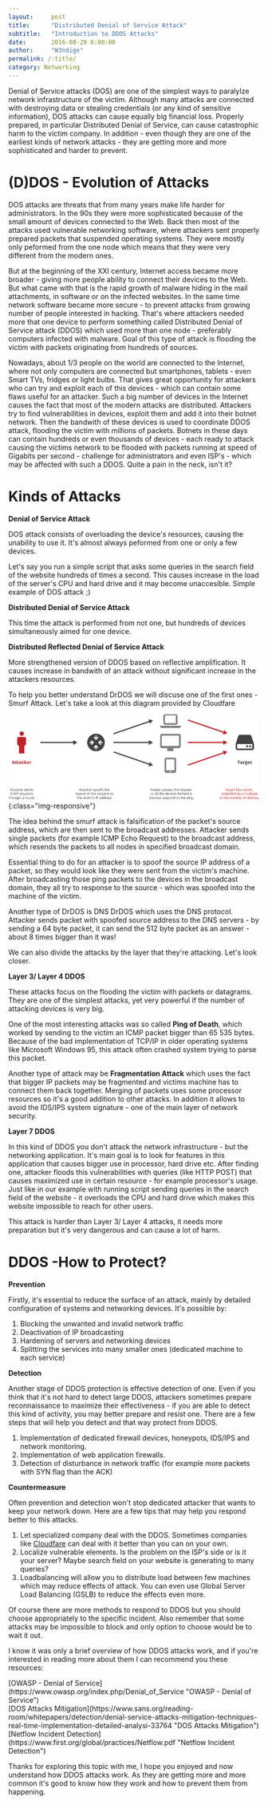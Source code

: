 ```yaml
---
layout:     post
title:      "Distributed Denial of Service Attack"
subtitle:   "Introduction to DDOS Attacks"
date:       2016-08-29 6:00:00
author:     "W3ndige"
permalink: /:title/
category: Networking
---
```

<p>Denial of Service attacks (DOS) are one of the simplest ways to paralylze network infrastructure of the victim. Although  many attacks are connected with destroying data or stealing credentials (or any kind of sensitive information), DOS attacks can cause equally big financial loss. Properly prepared, in particular Distributed Denial of Service, can cause catastrophic harm to the victim company. In addition - even though they are one of the earliest kinds of network attacks - they are getting more and more sophisticated and harder to prevent. </p>

<h1>(D)DOS - Evolution of Attacks</h1>

<p>DOS attacks are threats that from many years make life harder for administrators. In the 90s they were more sophisticated because of the small amount of devices connected to the Web. Back then most of the attacks used vulnerable networking software, where attackers sent properly prepared packets that suspended operating systems. They were mostly only peformed from the one node which means that they were very different from the modern ones. </p>

<p>But at the beginning of the XXI century, Internet access became more broader - giving more people ability to connect their devices to the Web. But what came with that is the rapid growth of malware hiding in the mail attachments, in software or on the infected websites. In the same time network software became more secure - to prevent attacks from growing number of people interested in hacking. That's where attackers needed more that one device to perform something called Distributed Denial of Service attack (DDOS) which used more than one node - preferably computers infected with malware.  Goal of this type of attack is flooding the victim with packets originating from hundreds of sources. </p>

<p>Nowadays, about 1/3 people on the world are connected to the Internet, where not only computers are connected but smartphones, tablets - even Smart TVs, fridges or light bulbs. That gives great opportunity for attackers who can try and exploit each of this devices - which can contain some flaws useful for an attacker. Such a big number of devices in the Internet causes the fact that most of the modern attacks are distributed. Attackers try to find vulnerabilities in devices, exploit them and add it into their botnet network. Then the bandwith of these devices is used to coordinate DDOS attack, flooding the victim with millions of packets. Botnets in these days can contain hundreds or even thousands of devices - each ready to attack causing the victims network to be flooded with packets running at speed of Gigabits per second - challenge for administrators and even ISP's - which may be affected with such a DDOS. Quite a pain in the neck, isn't it?   </p>

<h1>Kinds of Attacks</h1>
<p><b>Denial of Service Attack</b></p>
<p>DOS attack consists of overloading the device's resources, causing the unability to use it. It's almost always peformed from one or only a few devices. </p>
<p>Let's say you run a simple script that asks some queries in the search field of the website hundreds of times a second.  This causes increase in the load of the server's CPU and hard drive and it may become unaccesible. Simple example of DOS attack ;)</p>
<p><b>Distributed Denial of Service Attack</b></p>
<p>This time the attack is performed from not one, but hundreds of devices simultaneously aimed for one device. </p>
<p><b>Distributed Reflected Denial of Service Attack</b></p>
<p>More strengthened version of DDOS based on reflective amplification. It causes increase in bandwith of an attack without significant increase in the attackers resources. </p>
<p>To help you better understand DrDOS we will discuse one of the first ones - Smurf Attack. Let's take a look at this diagram provided by Cloudfare</p>

![smurf-attack](/img/ddos-introduction/smurf-attack.png){:class="img-responsive"}
<p>The idea behind the smurf attack is falsification of the packet's source address, which are then sent to the broadcast addresses. Attacker sends single packets (for example ICMP Echo Request) to the broadcast address, which resends the packets to all nodes in specified broadcast domain. </p>

<p> Essential thing to do for an attacker is to spoof the source IP address of a packet, so they would look like they were sent from the victim's machine. After broadcasting those ping packets to the devices in the broadcast domain, they all try to response to the source - which was spoofed into the machine of the victim.  </p>

<p>Another type of DrDOS is DNS DrDOS which uses the DNS protocol. Attacker sends packet with spoofed source address to the DNS servers - by sending a 64 byte packet, it can send the 512 byte packet as an answer - about 8 times bigger than it was!  </p>

<p>We can also divide the attacks by the layer that they're attacking. Let's look closer.</p>
<p><b>Layer 3/ Layer 4 DDOS</b></p>
<p>These attacks focus on the flooding the victim with packets or datagrams. They are one of the simplest attacks, yet very powerful if the number of attacking devices is very big. </p>
<p>One of the most interesting attacks was so called <b>Ping of Death</b>, which worked by sending to the victim an ICMP packet bigger than  65 535 bytes. Because of the bad implementation of TCP/IP in older operating systems like Microsoft Windows 95, this attack often crashed system trying to parse this packet. </p>
<p>Another type of attack may be <b>Fragmentation Attack</b> which uses the fact that bigger IP packets may be fragmented and victims machine has to connect them back together. Merging of packets uses some processor resources so it's a good addition to other attacks. In addition it allows to avoid the IDS/IPS system signature - one of the main layer of network security. </p>
<p><b>Layer 7 DDOS</b></p>
<p>In this kind of DDOS you don't attack the network infrastructure - but the networking application. It's main goal is to look for features in this application that causes bigger use in processor, hard drive etc. After finding one, attacker floods this vulnerabilities with queries (like HTTP POST) that causes maximized use in certain resource - for example processor's usage. Just like in our example with running script sending queries in the search field of the website - it overloads the CPU and hard drive which makes this website impossible to reach for other users.  </p>

<p>This attack is harder than Layer 3/ Layer 4 attacks, it needs more preparation but it's very dangerous and can cause a lot of harm. </p>

<h1>DDOS -How to Protect?</h1>

<p><b>Prevention</b></p>
<p>Firstly, it's essential to reduce the surface of an attack, mainly by detailed configuration of systems and networking devices.  It's possible by: </p>
<ol>
<li>Blocking the unwanted and invalid network traffic</li>
<li>Deactivation of IP broadcasting</li>
<li>Hardening of servers and networking devices</li>
<li>Splitting the services into many smaller ones (dedicated machine to each service)</li>
</ol>

<p><b>Detection</b></p>
<p>Another stage of DDOS protection is effective detection of one. Even if you think that it's not hard to detect large DDOS, attackers sometimes prepare reconnaissance to maximize their effectiveness - if you are able to detect this kind of activity, you may better prepare and resist one. There are a few steps that will help you detect and that way protect from DDOS. </p>

<ol>
<li>Implementation of dedicated firewall devices, honeypots, IDS/IPS and network monitoring. </li>
<li>Implementation of web application firewalls.</li>
<li>Detection of disturbance in network traffic (for example more packets with SYN flag than the ACK)</li>
</ol>

<p><b>Countermeasure</b></p>
<p>Often prevention and detection won't stop dedicated attacker that wants to keep your network down. Here are a few tips that may help you respond better to this attacks. </p>

<ol>
<li>Let specialized company deal with the DDOS. Sometimes companies like <a href="https://www.cloudflare.com/">Cloudfare</a> can deal with it better than you can on your own. </li>
<li>Localize vulnerable elements. Is the problem on the ISP's side or is it your server? Maybe search field on your website is generating to many queries? </li>
<li>Loadbalancing will allow you to distribute load between few machines which may reduce effects of attack. You can even use Global Server Load Balancing (GSLB) to reduce the effects even more. </li>
</ol>

<p>Of course there are more methods to respond to DDOS but you should choose appropriately to the specific incident. Also remember that some attacks may be impossible to block and only option to choose would be to wait it out. </p>

<p>I know it was only a brief overview of how DDOS attacks work, and if you're interested in reading more about them I can recommend you these resources: </p>
[OWASP - Denial of Service](https://www.owasp.org/index.php/Denial_of_Service "OWASP - Denial of Service")<br>
[DOS Attacks Mitigation](https://www.sans.org/reading-room/whitepapers/detection/denial-service-attacks-mitigation-techniques-real-time-implementation-detailed-analysi-33764 "DOS Attacks Mitigation")<br>
[Netflow Incident Detection](https://www.first.org/global/practices/Netflow.pdf "Netflow Incident Detection")<br>

<p>Thanks for exploring this topic with me, I hope you enjoyed and now understand how DDOS attacks work.  As they are getting more and more common it's good to know how they work and how to prevent them from happening. </p>
